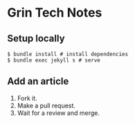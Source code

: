 # Grin Tech Notes

## Setup locally

```
$ bundle install # install dependencies
$ bundle exec jekyll s # serve
```

## Add an article

1. Fork it.
2. Make a pull request.
3. Wait for a review and merge.
